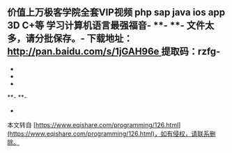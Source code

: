**价值上万极客学院全套VIP视频 php sap java ios app 3D C+等 学习计算机语言最强福音**-
**-
**-
**文件太多，请分批保存。**-
下载地址：[http://pan.baidu.com/s/1jGAH96e ](http://pan.baidu.com/s/1jGAH96e) 提取码：rzfg-
-
-
-
-
**-
**-

-

本文转自 [https://www.eqishare.com/programming/126.html](https://www.eqishare.com/programming/126.html)，如有侵权，请联系删除。